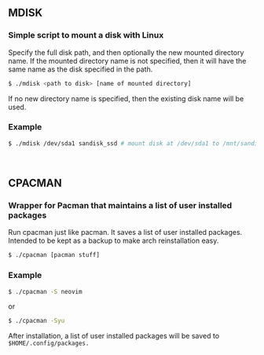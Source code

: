 ## MDISK

### Simple script to mount a disk with Linux

Specify the full disk path, and then optionally the new mounted directory name.  If the mounted directory name is not specified, then it will have the same name as the disk specified in the path.

```sh
$ ./mdisk <path to disk> [name of mounted directory]
```

If no new directory name is specified, then the existing disk name will be used.

### Example

```sh
$ ./mdisk /dev/sda1 sandisk_ssd # mount disk at /dev/sda1 to /mnt/sandisk_ssd
```
<br>

## CPACMAN

### Wrapper for Pacman that maintains a list of user installed packages

Run cpacman just like pacman.  It saves a list of user installed packages. Intended to be kept as a backup to make arch reinstallation easy.

```sh
$ ./cpacman [pacman stuff]
```

### Example

```sh
$ ./cpacman -S neovim

```
or 

```sh
$ ./cpacman -Syu
```

After installation, a list of user installed packages will be saved to `$HOME/.config/packages.`
